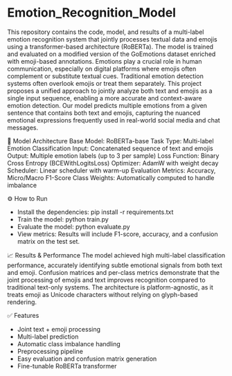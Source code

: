 # Emotion_Recognition_Model

This repository contains the code, model, and results of a multi-label emotion recognition system that jointly processes textual data and emojis using a transformer-based architecture (RoBERTa). The model is trained and evaluated on a modified version of the GoEmotions dataset enriched with emoji-based annotations. Emotions play a crucial role in human communication, especially on digital platforms where emojis often complement or substitute textual cues. Traditional emotion detection systems often overlook emojis or treat them separately. This project proposes a unified approach to jointly analyze both text and emojis as a single input sequence, enabling a more accurate and context-aware emotion detection. Our model predicts multiple emotions from a given sentence that contains both text and emojis, capturing the nuanced emotional expressions frequently used in real-world social media and chat messages.

🧠 Model Architecture
Base Model: RoBERTa-base
Task Type: Multi-label Emotion Classification
Input: Concatenated sequence of text and emojis
Output: Multiple emotion labels (up to 3 per sample)
Loss Function: Binary Cross Entropy (BCEWithLogitsLoss)
Optimizer: AdamW with weight decay
Scheduler: Linear scheduler with warm-up
Evaluation Metrics: Accuracy, Micro/Macro F1-Score
Class Weights: Automatically computed to handle imbalance

⚙️ How to Run
- Install the dependencies: pip install -r requirements.txt
- Train the model: python train.py
- Evaluate the model: python evaluate.py
- View metrics: Results will include F1-score, accuracy, and a confusion matrix on the test set.

📈 Results & Performance
The model achieved high multi-label classification performance, accurately identifying subtle emotional signals from both text and emoji. Confusion matrices and per-class metrics demonstrate that the joint processing of emojis and text improves recognition compared to traditional text-only systems. The architecture is platform-agnostic, as it treats emoji as Unicode characters without relying on glyph-based rendering.

✅ Features
- Joint text + emoji processing
- Multi-label prediction
- Automatic class imbalance handling
- Preprocessing pipeline
- Easy evaluation and confusion matrix generation
- Fine-tunable RoBERTa transformer
